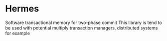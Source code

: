 # Hermes
Software transactional memory for two-phase commit
This library is tend to be used with potential multiply transaction managers, distributed systems for example
